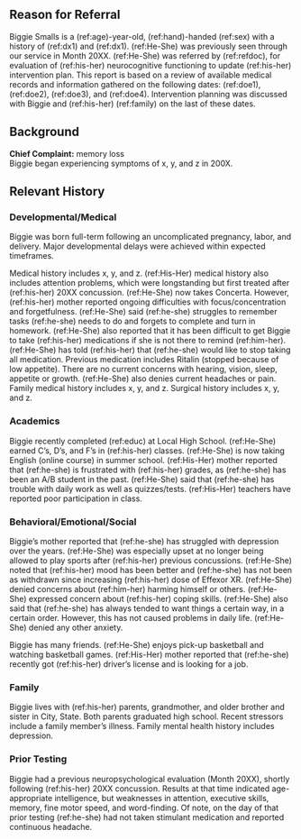 ## Reason for Referral

Biggie Smalls is a (ref:age)-year-old, (ref:hand)-handed (ref:sex) with a history of (ref:dx1) and (ref:dx1). (ref:He-She) was previously seen through our service in Month 20XX. (ref:He-She) was referred by (ref:refdoc), for evaluation of (ref:his-her) neurocognitive functioning to update (ref:his-her) intervention plan. This report is based on a review of available medical records and information gathered on the following dates: (ref:doe1), (ref:doe2), (ref:doe3), and (ref:doe4). Intervention planning was discussed with Biggie and (ref:his-her) (ref:family) on the last of these dates.

## Background

**Chief Complaint:** memory loss\
Biggie began experiencing symptoms of x, y, and z in 200X.

## Relevant History

### Developmental/Medical

Biggie was born full-term following an uncomplicated pregnancy, labor, and delivery. Major developmental delays were achieved within expected timeframes.

Medical history includes x, y, and z. (ref:His-Her) medical history also includes attention problems, which were longstanding but first treated after (ref:his-her) 20XX concussion. (ref:He-She) now takes Concerta. However, (ref:his-her) mother reported ongoing difficulties with focus/concentration and forgetfulness. (ref:He-She) said (ref:he-she) struggles to remember tasks (ref:he-she) needs to do and forgets to complete and turn in homework. (ref:He-She) also reported that it has been difficult to get Biggie to take (ref:his-her) medications if she is not there to remind (ref:him-her). (ref:He-She) has told (ref:his-her) that (ref:he-she) would like to stop taking all medication. Previous medication includes Ritalin (stopped because of low appetite). There are no current concerns with hearing, vision, sleep, appetite or growth. (ref:He-She) also denies current headaches or pain. Family medical history includes x, y, and z. Surgical history includes x, y, and z.

### Academics

Biggie recently completed (ref:educ) at Local High School. (ref:He-She) earned C’s, D’s, and F’s in (ref:his-her) classes. (ref:He-She) is now taking English (online course) in summer school. (ref:His-Her) mother reported that (ref:he-she) is frustrated with (ref:his-her) grades, as (ref:he-she) has been an A/B student in the past. (ref:He-She) said that (ref:he-she) has trouble with daily work as well as quizzes/tests. (ref:His-Her) teachers have reported poor participation in class.

### Behavioral/Emotional/Social

Biggie’s mother reported that (ref:he-she) has struggled with depression over the years. (ref:He-She) was especially upset at no longer being allowed to play sports after (ref:his-her) previous concussions. (ref:He-She) noted that (ref:his-her) mood has been better and (ref:he-she) has not been as withdrawn since increasing (ref:his-her) dose of Effexor XR. (ref:He-She) denied concerns about (ref:him-her) harming himself or others. (ref:He-She) expressed concern about (ref:his-her) coping skills. (ref:He-She) also said that (ref:he-she) has always tended to want things a certain way, in a certain order. However, this has not caused problems in daily life. (ref:He-She) denied any other anxiety.

Biggie has many friends. (ref:He-She) enjoys pick-up basketball and watching basketball games. (ref:His-Her) mother reported that (ref:he-she) recently got (ref:his-her) driver’s license and is looking for a job.

### Family

Biggie lives with (ref:his-her) parents, grandmother, and older brother and sister in City, State. Both parents graduated high school. Recent stressors include a family member’s illness. Family mental health history includes depression.

### Prior Testing

Biggie had a previous neuropsychological evaluation (Month 20XX), shortly following (ref:his-her) 20XX concussion. Results at that time indicated age-appropriate intelligence, but weaknesses in attention, executive skills, memory, fine motor speed, and word-finding. Of note, on the day of that prior testing (ref:he-she) had not taken stimulant medication and reported continuous headache.

